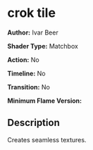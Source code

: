 # crok tile

**Author:** Ivar Beer

**Shader Type:** Matchbox

**Action:** No

**Timeline:** No

**Transition:** No

**Minimum Flame Version:** 


## Description
Creates seamless textures.
